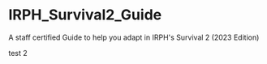 # IRPH_Survival2_Guide
A staff certified Guide to help you adapt in IRPH's Survival 2 (2023 Edition)

test 2
